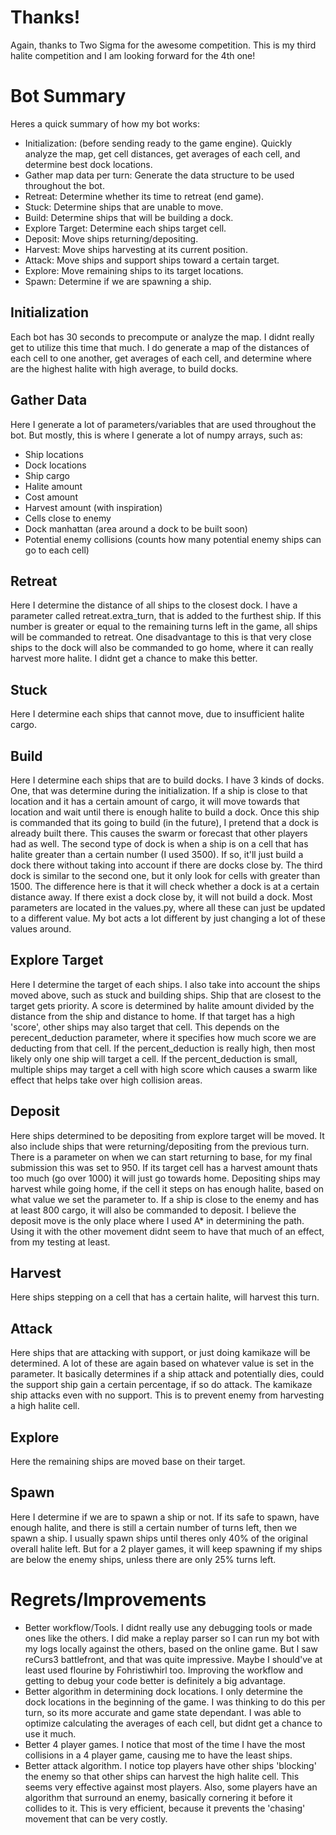# Thanks!

Again, thanks to Two Sigma for the awesome competition.  This is my third halite competition and I am looking forward for the 4th one!

# Bot Summary

Heres a quick summary of how my bot works:

* Initialization: (before sending ready to the game engine). Quickly analyze the map, get cell distances, get averages of each cell, and determine best dock locations.  
* Gather map data per turn:  Generate the data structure to be used throughout the bot.
* Retreat:  Determine whether its time to retreat (end game). 
* Stuck: Determine ships that are unable to move.
* Build: Determine ships that will be building a dock.
* Explore Target: Determine each ships target cell.
* Deposit: Move ships returning/depositing.
* Harvest: Move ships harvesting at its current position.
* Attack: Move ships and support ships toward a certain target.
* Explore: Move remaining ships to its target locations.
* Spawn: Determine if we are spawning a ship.

## Initialization

Each bot has 30 seconds to precompute or analyze the map.  I didnt really get to utilize this time that much.  I do generate a map of the distances of each cell to one another, get averages of each cell, and determine where are the highest halite with high average, to build docks.

## Gather Data

Here I generate a lot of parameters/variables that are used throughout the bot.  But mostly, this is where I generate a lot of numpy arrays, such as:
* Ship locations
* Dock locations
* Ship cargo
* Halite amount
* Cost amount
* Harvest amount (with inspiration)
* Cells close to enemy
* Dock manhattan (area around a dock to be built soon)
* Potential enemy collisions (counts how many potential enemy ships can go to each cell)

## Retreat

Here I determine the distance of all ships to the closest dock.  I have a parameter called retreat.extra_turn, that is added to the furthest ship.  If this number is greater or equal to the remaining turns left in the game, all ships will be commanded to retreat.  One disadvantage to this is that very close ships to the dock will also be commanded to go home, where it can really harvest more halite.  I didnt get a chance to make this better.

## Stuck

Here I determine each ships that cannot move, due to insufficient halite cargo.

## Build

Here I determine each ships that are to build docks.  I have 3 kinds of docks.  One, that was determine during the initialization.  If a ship is close to that location and it has a certain amount of cargo, it will move towards that location and wait until there is enough halite to build a dock.  Once this ship is commanded that its going to build (in the future), I pretend that a dock is already built there.  This causes the swarm or forecast that other players had as well.  The second type of dock is when a ship is on a cell that has halite greater than a certain number (I used 3500).  If so, it'll just build a dock there without taking into account if there are docks close by.  The third dock is similar to the second one, but it only look for cells with greater than 1500.  The difference here is that it will check whether a dock is at a certain distance away.  If there exist a dock close by, it will not build a dock.  Most parameters are located in the values.py, where all these can just be updated to a different value.  My bot acts a lot different by just changing a lot of these values around.

## Explore Target

Here I determine the target of each ships.  I also take into account the ships moved above, such as stuck and building ships.  Ship that are closest to the target gets priority.  A score is determined by halite amount divided by the distance from the ship and distance to home.  If that target has a high 'score', other ships may also target that cell. This depends on the perecent_deduction parameter, where it specifies how much score we are deducting from that cell.  If the percent_deduction is really high, then most likely only one ship will target a cell.  If the percent_deduction is small, multiple ships may target a cell with high score which causes a swarm like effect that helps take over high collision areas.

## Deposit

Here ships determined to be depositing from explore target will be moved.  It also include ships that were returning/depositing from the previous turn.  There is a parameter on when we can start returning to base, for my final submission this was set to 950.  If its target cell has a harvest amount thats too much (go over 1000) it will just go towards home.  Depositing ships may harvest while going home, if the cell it steps on has enough halite, based on what value we set the parameter to.  If a ship is close to the enemy and has at least 800 cargo, it will also be commanded to deposit.  I believe the deposit move is the only place where I used A* in determining the path.  Using it with the other movement didnt seem to have that much of an effect, from my testing at least.

## Harvest

Here ships stepping on a cell that has a certain halite, will harvest this turn.

## Attack

Here ships that are attacking with support, or just doing kamikaze will be determined.  A lot of these are again based on whatever value is set in the parameter.  It basically determines if a ship attack and potentially dies, could the support ship gain a certain percentage, if so do attack.  The kamikaze ship attacks even with no support.  This is to prevent enemy from harvesting a high halite cell. 

## Explore

Here the remaining ships are moved base on their target.

## Spawn

Here I determine if we are to spawn a ship or not.  If its safe to spawn, have enough halite, and there is still a certain number of turns left, then we spawn a ship.  I usually spawn ships until theres only 40% of the original overall halite left.  But for a 2 player games, it will keep spawning if my ships are below the enemy ships, unless there are only 25% turns left.  

# Regrets/Improvements
* Better workflow/Tools.  I didnt really use any debugging tools or made ones like the others.  I did make a replay parser so I can run my bot with my logs locally against the others, based on the online game. But I saw reCurs3 battlefront, and that was quite impressive.  Maybe I should've at least used flourine by Fohristiwhirl too.  Improving the workflow and getting to debug your code better is definitely a big advantage.
* Better algorithm in determining dock locations.  I only determine the dock locations in the beginning of the game.  I was thinking to do this per turn, so its more accurate and game state dependant.  I was able to optimize calculating the averages of each cell, but didnt get a chance to use it much.
* Better 4 player games.  I notice that most of the time I have the most collisions in a 4 player game, causing me to have the least ships.  
* Better attack algorithm.  I notice top players have other ships 'blocking' the enemy so that other ships can harvest the high halite cell. This seems very effective against most players.  Also, some players have an algorithm that surround an enemy, basically cornering it before it collides to it.  This is very efficient, because it prevents the 'chasing' movement that can be very costly.
